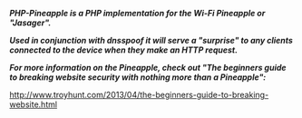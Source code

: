 ***PHP-Pineapple is a PHP implementation for the Wi-Fi Pineapple or "Jasager".***

***Used in conjunction with dnsspoof it will serve a "surprise" to any clients connected to the device when they make an HTTP request.***

***For more information on the Pineapple, check out "The beginners guide to breaking website security with nothing more than a Pineapple":***

http://www.troyhunt.com/2013/04/the-beginners-guide-to-breaking-website.html
